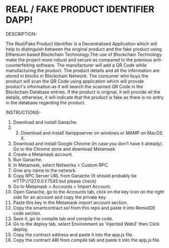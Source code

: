 # REAL / FAKE PRODUCT IDENTIFIER DAPP!


DESCRIPTION-

The Real/Fake Product Identifier is a Decentralized Application which will help to distinguish between the original product and the fake product using Ethereum based Blockchain Technology.The use of Blockchain Technology make the project more robust and secure as compared to the previous anti-counterfeiting software. The manufacturer will add a QR Code while manufacturing the product. The product details and all the information are stored in blocks in Blockchain Network. The consumer who buys the product will scan the QR Code using application which will provide product's information as it will search the scanned QR Code in the Blockchain Database entries. If the product is original, it will provide all the details, otherwise, it will indicate that the product is fake as there is no entry in the database regarding the product.

INSTRUCTIONS-
1) Download and install Ganache.
2) 2) Download and install Xamppserver on windows or MAMP on MacOS X.
3) Download and install Google Chrome (in case you don't have it already). Go to the Chrome store and download Metamask 
4) Create a Metamask account. 
5) Run Ganache. 
6) In Metamask, select Networks > Custom RPC.
7) Give any name to the network. 
8) Copy RPC Server URL from Ganache (It should probably be HTTP://127.0.0.1:7545 but please check) 
9) Go to Metamask > Accounts > Import Account. 
10) Open Ganache, go to the Accounts tab, click on the key icon on the right side for an account and copy the private key. 
11) Paste this key in the Metamask import account section. 
12) Copy the smartcontract.sol from this repo and paste it into RemixIDE code section.
13) Save it, go to compile tab and compile the code. 
14) Go to the deploy tab, select Environment as 'Injected Web3' then Click deploy.
15) Copy the contract address and paste it into the app.js file. 
16) Copy the contract ABI from compile tab and paste it into the app.js file. 
